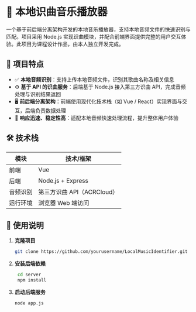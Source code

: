 # 🎵 本地识曲音乐播放器

一个基于前后端分离架构开发的本地音乐播放器，支持本地音频文件的快速识别与匹配。项目采用 Node.js 实现识曲模块，并配合前端界面提供完整的用户交互体验。此项目为课程设计作品，由本人独立开发完成。

## 📌 项目特点

- ✅ **本地音频识别**：支持上传本地音频文件，识别其歌曲名称及相关信息
- ⚙️ **基于 API 的识曲服务**：后端基于 Node.js 接入第三方识曲 API，完成音频处理与识别结果返回
- 🖥️ **前后端分离架构**：前端使用现代化技术栈（如 Vue / React）实现界面与交互，后端负责数据处理
- 🎯 **响应迅速、稳定性高**：适配本地音频快速处理流程，提升整体用户体验


## 🛠️ 技术栈

| 模块     | 技术/框架        |
|----------|------------------|
| 前端     | Vue  |
| 后端     | Node.js + Express |
| 音频识别 | 第三方识曲 API（ACRCloud） |
| 运行环境 | 浏览器 Web 端访问 |

## 🚀 使用说明

1. **克隆项目**
   ```bash
   git clone https://github.com/yourusername/LocalMusicIdentifier.git

2. **安装后端依赖**
   ```bash
    cd server
    npm install
   
3. **启动后端服务**
   ```bash
   node app.js


